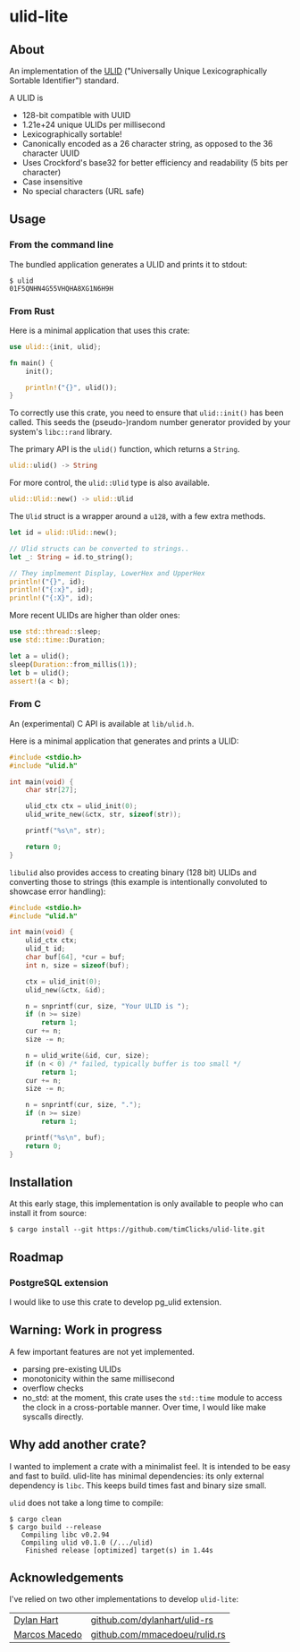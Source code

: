 # ulid-lite

## About

An implementation of the [ULID] ("Universally Unique Lexicographically Sortable Identifier")
standard.

A ULID is

- 128-bit compatible with UUID
- 1.21e+24 unique ULIDs per millisecond
- Lexicographically sortable!
- Canonically encoded as a 26 character string, as opposed to the 36 character UUID
- Uses Crockford's base32 for better efficiency and readability (5 bits per character)
- Case insensitive
- No special characters (URL safe)

[ULID]: https://github.com/ulid/spec

## Usage

### From the command line

The bundled application generates a ULID and prints it to stdout:

```console
$ ulid
01F5QNHN4G55VHQHA8XG1N6H9H
```

### From Rust

Here is a minimal application that uses this crate:

```rust
use ulid::{init, ulid};

fn main() {
    init();

    println!("{}", ulid());
}
```

To correctly use this crate, you need to ensure that `ulid::init()` has been called. This seeds the (pseudo-)random number generator provided by your system's `libc::rand` library.

The primary API is the `ulid()` function, which returns a `String`.

```rust
ulid::ulid() -> String
```

For more control, the `ulid::Ulid` type is also available.

```rust
ulid::Ulid::new() -> ulid::Ulid
```

The `Ulid` struct is a wrapper around a `u128`, with a few extra methods.

```rust
let id = ulid::Ulid::new();

// Ulid structs can be converted to strings..
let _: String = id.to_string();

// They implmement Display, LowerHex and UpperHex
println!("{}", id);
println!("{:x}", id);
println!("{:X}", id);
```

More recent ULIDs are higher than older ones:

```rust
use std::thread::sleep;
use std::time::Duration;

let a = ulid();
sleep(Duration::from_millis(1));
let b = ulid();
assert!(a < b);
```

### From C

An (experimental) C API is available at `lib/ulid.h`.

Here is a minimal application that generates and prints a ULID:

```c
#include <stdio.h>
#include "ulid.h"

int main(void) {
    char str[27];

    ulid_ctx ctx = ulid_init(0);
    ulid_write_new(&ctx, str, sizeof(str));

    printf("%s\n", str);

    return 0;
}
```

`libulid` also provides access to creating binary (128 bit)
ULIDs and converting those to strings (this example is
intentionally convoluted to showcase error handling):

```c
#include <stdio.h>
#include "ulid.h"

int main(void) {
    ulid_ctx ctx;
    ulid_t id;
    char buf[64], *cur = buf;
    int n, size = sizeof(buf);

    ctx = ulid_init(0);
    ulid_new(&ctx, &id);

    n = snprintf(cur, size, "Your ULID is ");
    if (n >= size)
        return 1;
    cur += n;
    size -= n;

    n = ulid_write(&id, cur, size);
    if (n < 0) /* failed, typically buffer is too small */
        return 1;
    cur += n;
    size -= n;

    n = snprintf(cur, size, ".");
    if (n >= size)
        return 1;

    printf("%s\n", buf);
    return 0;
}
```


## Installation

At this early stage, this implementation is only available to people
who can install it from source:

```console
$ cargo install --git https://github.com/timClicks/ulid-lite.git
```




## Roadmap

### PostgreSQL extension

I would like to use this crate to develop pg_ulid extension.


## Warning: Work in progress

A few important features are not yet implemented.

- parsing pre-existing ULIDs 
- monotonicity within the same millisecond
- overflow checks
- no_std: at the moment, this crate uses the `std::time` module to access the clock in a cross-portable manner. Over time, I would like make syscalls directly.


## Why add another crate?

I wanted to implement a crate with a minimalist feel. It is intended to be easy and fast to build.
ulid-lite has minimal dependencies: its only external dependency is `libc`. 
This keeps build times fast and binary size small.

`ulid` does not take a long time to compile:

```console
$ cargo clean
$ cargo build --release
   Compiling libc v0.2.94
   Compiling ulid v0.1.0 (/.../ulid)
    Finished release [optimized] target(s) in 1.44s
```

## Acknowledgements

I've relied on two other implementations to develop `ulid-lite`:

<table>
<tbody>
  <tr>
    <td><a href="http://dylanh.art/">Dylan Hart</a></td>
    <td><a href="https://github.com/dylanhart/ulid-rs">github.com/dylanhart/ulid-rs</a></td>
  </tr>
  <tr>
    <td><a href="https://github.com/mmacedoeu">Marcos Macedo</a></td>
    <td><a href="https://github.com/mmacedoeu/rulid.rs">github.com/mmacedoeu/rulid.rs</a></td>
  </tr>
</tbody>
</table>
